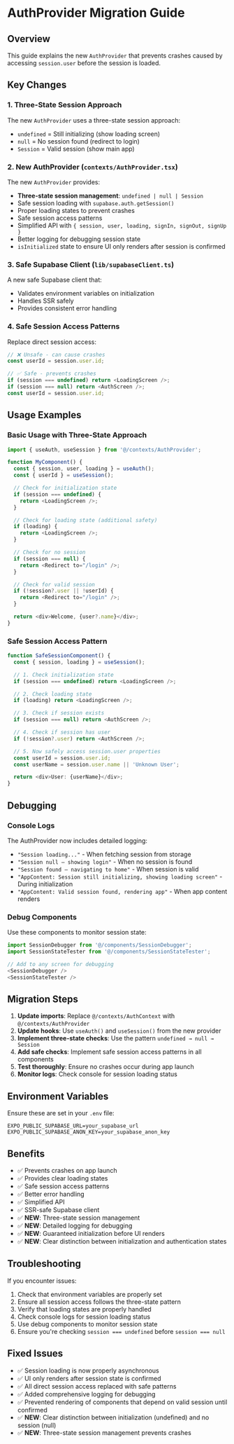 # AuthProvider Migration Guide

## Overview

This guide explains the new `AuthProvider` that prevents crashes caused by accessing `session.user` before the session is loaded.

## Key Changes

### 1. Three-State Session Approach

The new `AuthProvider` uses a three-state session approach:
- `undefined` = Still initializing (show loading screen)
- `null` = No session found (redirect to login)
- `Session` = Valid session (show main app)

### 2. New AuthProvider (`contexts/AuthProvider.tsx`)

The new `AuthProvider` provides:
- **Three-state session management**: `undefined | null | Session`
- Safe session loading with `supabase.auth.getSession()`
- Proper loading states to prevent crashes
- Safe session access patterns
- Simplified API with `{ session, user, loading, signIn, signOut, signUp }`
- Better logging for debugging session state
- `isInitialized` state to ensure UI only renders after session is confirmed

### 3. Safe Supabase Client (`lib/supabaseClient.ts`)

A new safe Supabase client that:
- Validates environment variables on initialization
- Handles SSR safely
- Provides consistent error handling

### 4. Safe Session Access Patterns

Replace direct session access:
```typescript
// ❌ Unsafe - can cause crashes
const userId = session.user.id;

// ✅ Safe - prevents crashes
if (session === undefined) return <LoadingScreen />;
if (session === null) return <AuthScreen />;
const userId = session.user.id;
```

## Usage Examples

### Basic Usage with Three-State Approach

```typescript
import { useAuth, useSession } from '@/contexts/AuthProvider';

function MyComponent() {
  const { session, user, loading } = useAuth();
  const { userId } = useSession();

  // Check for initialization state
  if (session === undefined) {
    return <LoadingScreen />;
  }

  // Check for loading state (additional safety)
  if (loading) {
    return <LoadingScreen />;
  }

  // Check for no session
  if (session === null) {
    return <Redirect to="/login" />;
  }

  // Check for valid session
  if (!session?.user || !userId) {
    return <Redirect to="/login" />;
  }

  return <div>Welcome, {user?.name}</div>;
}
```

### Safe Session Access Pattern

```typescript
function SafeSessionComponent() {
  const { session, loading } = useSession();

  // 1. Check initialization state
  if (session === undefined) return <LoadingScreen />;

  // 2. Check loading state
  if (loading) return <LoadingScreen />;

  // 3. Check if session exists
  if (session === null) return <AuthScreen />;

  // 4. Check if session has user
  if (!session?.user) return <AuthScreen />;

  // 5. Now safely access session.user properties
  const userId = session.user.id;
  const userName = session.user.name || 'Unknown User';

  return <div>User: {userName}</div>;
}
```

## Debugging

### Console Logs

The AuthProvider now includes detailed logging:

- `"Session loading..."` - When fetching session from storage
- `"Session null — showing login"` - When no session is found
- `"Session found — navigating to home"` - When session is valid
- `"AppContent: Session still initializing, showing loading screen"` - During initialization
- `"AppContent: Valid session found, rendering app"` - When app content renders

### Debug Components

Use these components to monitor session state:

```typescript
import SessionDebugger from '@/components/SessionDebugger';
import SessionStateTester from '@/components/SessionStateTester';

// Add to any screen for debugging
<SessionDebugger />
<SessionStateTester />
```

## Migration Steps

1. **Update imports**: Replace `@/contexts/AuthContext` with `@/contexts/AuthProvider`
2. **Update hooks**: Use `useAuth()` and `useSession()` from the new provider
3. **Implement three-state checks**: Use the pattern `undefined → null → Session`
4. **Add safe checks**: Implement safe session access patterns in all components
5. **Test thoroughly**: Ensure no crashes occur during app launch
6. **Monitor logs**: Check console for session loading status

## Environment Variables

Ensure these are set in your `.env` file:
```
EXPO_PUBLIC_SUPABASE_URL=your_supabase_url
EXPO_PUBLIC_SUPABASE_ANON_KEY=your_supabase_anon_key
```

## Benefits

- ✅ Prevents crashes on app launch
- ✅ Provides clear loading states
- ✅ Safe session access patterns
- ✅ Better error handling
- ✅ Simplified API
- ✅ SSR-safe Supabase client
- ✅ **NEW**: Three-state session management
- ✅ **NEW**: Detailed logging for debugging
- ✅ **NEW**: Guaranteed initialization before UI renders
- ✅ **NEW**: Clear distinction between initialization and authentication states

## Troubleshooting

If you encounter issues:

1. Check that environment variables are properly set
2. Ensure all session access follows the three-state pattern
3. Verify that loading states are properly handled
4. Check console logs for session loading status
5. Use debug components to monitor session state
6. Ensure you're checking `session === undefined` before `session === null`

## Fixed Issues

- ✅ Session loading is now properly asynchronous
- ✅ UI only renders after session state is confirmed
- ✅ All direct session access replaced with safe patterns
- ✅ Added comprehensive logging for debugging
- ✅ Prevented rendering of components that depend on valid session until confirmed
- ✅ **NEW**: Clear distinction between initialization (undefined) and no session (null)
- ✅ **NEW**: Three-state session management prevents crashes 
